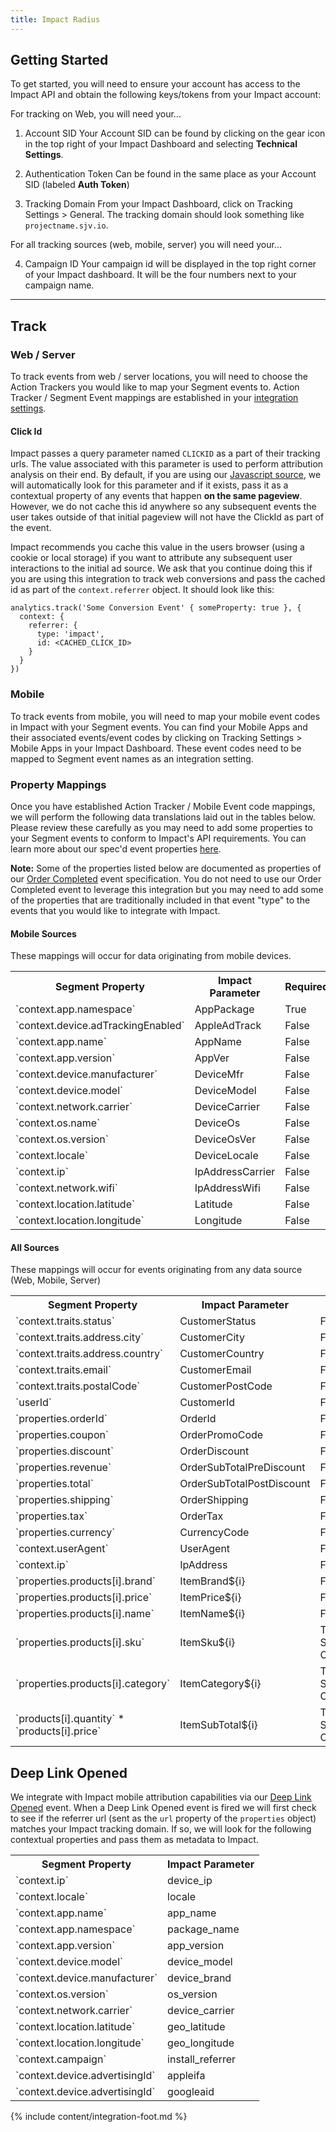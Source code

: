 ```yaml
---
title: Impact Radius
---
```


## Getting Started

To get started, you will need to ensure your account has access to the Impact API and obtain the following keys/tokens from your Impact account:

For tracking on Web, you will need your...

1. Account SID
Your Account SID can be found by clicking on the gear icon in the top right of your Impact Dashboard and selecting **Technical Settings**.

2. Authentication Token
Can be found in the same place as your Account SID (labeled **Auth Token**)

3. Tracking Domain
From your Impact Dashboard, click on Tracking Settings > General. The tracking domain should look something like `projectname.sjv.io`.

For all tracking sources (web, mobile, server) you will need your...

4. Campaign ID
Your campaign id will be displayed in the top right corner of your Impact dashboard. It will be the four numbers next to your campaign name.

- - -

## Track

### Web / Server

To track events from web / server locations, you will need to choose the Action Trackers you would like to map your Segment events to. Action Tracker / Segment Event mappings are established in your [integration settings](#settings/action-trackers).

#### Click Id

Impact passes a query parameter named `CLICKID` as a part of their tracking urls. The value associated with this parameter is used to perform attribution analysis on their end. By default, if you are using our [Javascript source](https://segment.com/docs/sources/website/analytics.js/), we will automatically look for this parameter and if it exists, pass it as a contextual property of any events that happen **on the same pageview**. However, we do not cache this id anywhere so any subsequent events the user takes outside of that initial pageview will not have the ClickId as part of the event.

Impact recommends you cache this value in the users browser (using a cookie or local storage) if you want to attribute any subsequent user interactions to the initial ad source. We ask that you continue doing this if you are using this integration to track web conversions and pass the cached id as part of the `context.referrer` object. It should look like this:

```
analytics.track('Some Conversion Event' { someProperty: true }, {
  context: {
    referrer: {
      type: 'impact',
      id: <CACHED_CLICK_ID>
    }
  }
})
```

### Mobile

To track events from mobile, you will need to map your mobile event codes in Impact with your Segment events. You can find your Mobile Apps and their associated events/event codes by clicking on Tracking Settings > Mobile Apps in your Impact Dashboard. These event codes need to be mapped to Segment event names as an integration setting.


### Property Mappings

Once you have established Action Tracker / Mobile Event code mappings, we will perform the following data translations laid out in the tables below. Please review these carefully as you may need to add some properties to your Segment events to conform to Impact's API requirements. You can learn more about our spec'd event properties [here](https://segment.com/docs/spec/common/).

**Note:** Some of the properties listed below are documented as properties of our [Order Completed](https://segment.com/docs/spec/ecommerce/v2/#order-completed) event specification. You do not need to use our Order Completed event to leverage this integration but you may need to add some of the properties that are traditionally included in that event "type" to the events that you would like to integrate with Impact.

#### Mobile Sources

These mappings will occur for data originating from mobile devices.

<table>
    <tr>
      <th>Segment Property</th>
      <th>Impact Parameter</th>
      <th>Required</th>
    </tr>
  <tr>
    <td>`context.app.namespace`</td>
    <td>AppPackage</td>
    <td>True</td>
  </tr>
  <tr>
    <td>`context.device.adTrackingEnabled`</td>
    <td>AppleAdTrack</td>
    <td>False</td>
  </tr>
  <tr>
    <td>`context.app.name`</td>
    <td>AppName</td>
    <td>False</td>
  </tr>
  <tr>
    <td>`context.app.version`</td>
    <td>AppVer</td>
    <td>False</td>
  </tr>
  <tr>
    <td>`context.device.manufacturer`</td>
    <td>DeviceMfr</td>
    <td>False</td>
  </tr>
  <tr>
    <td>`context.device.model`</td>
    <td>DeviceModel</td>
    <td>False</td>
  </tr>
  <tr>
    <td>`context.network.carrier`</td>
    <td>DeviceCarrier</td>
    <td>False</td>
  </tr>
  <tr>
    <td>`context.os.name`</td>
    <td>DeviceOs</td>
    <td>False</td>
  </tr>
  <tr>
    <td>`context.os.version`</td>
    <td>DeviceOsVer</td>
    <td>False</td>
  </tr>
  <tr>
    <td>`context.locale`</td>
    <td>DeviceLocale</td>
    <td>False</td>
  </tr>
  <tr>
    <td>`context.ip`</td>
    <td>IpAddressCarrier</td>
    <td>False</td>
  </tr>
  <tr>
    <td>`context.network.wifi`</td>
    <td>IpAddressWifi</td>
    <td>False</td>
  </tr>
  <tr>
    <td>`context.location.latitude`</td>
    <td>Latitude</td>
    <td>False</td>
  </tr>
  <tr>
    <td>`context.location.longitude`</td>
    <td>Longitude</td>
    <td>False</td>
  </tr>
</table>

#### All Sources

These mappings will occur for events originating from any data source (Web, Mobile, Server)

<table>
    <tr>
      <th>Segment Property</th>
      <th>Impact Parameter</th>
      <th>Required</th>
    </tr>
  <tr>
    <td>`context.traits.status`</td>
    <td>CustomerStatus</td>
    <td>False</td>
  </tr>
  <tr>
    <td>`context.traits.address.city`</td>
    <td>CustomerCity</td>
    <td>False</td>
  </tr>
  <tr>
    <td>`context.traits.address.country`</td>
    <td>CustomerCountry</td>
    <td>False</td>
  </tr>
  <tr>
    <td>`context.traits.email`</td>
    <td>CustomerEmail</td>
    <td>False</td>
  </tr>
  <tr>
    <td>`context.traits.postalCode`</td>
    <td>CustomerPostCode</td>
    <td>False</td>
  </tr>
  <tr>
    <td>`userId`</td>
    <td>CustomerId</td>
    <td>False</td>
  </tr>
  <tr>
    <td>`properties.orderId`</td>
    <td>OrderId</td>
    <td>False</td>
  </tr>
  <tr>
    <td>`properties.coupon`</td>
    <td>OrderPromoCode</td>
    <td>False</td>
  </tr>
  <tr>
    <td>`properties.discount`</td>
    <td>OrderDiscount</td>
    <td>False</td>
  </tr>
  <tr>
    <td>`properties.revenue`</td>
    <td>OrderSubTotalPreDiscount</td>
    <td>False</td>
  </tr>
  <tr>
    <td>`properties.total`</td>
    <td>OrderSubTotalPostDiscount</td>
    <td>False</td>
  </tr>
  <tr>
    <td>`properties.shipping`</td>
    <td>OrderShipping</td>
    <td>False</td>
  </tr>
  <tr>
    <td>`properties.tax`</td>
    <td>OrderTax</td>
    <td>False</td>
  </tr>
  <tr>
    <td>`properties.currency`</td>
    <td>CurrencyCode</td>
    <td>False</td>
  </tr>
  <tr>
    <td>`context.userAgent`</td>
    <td>UserAgent</td>
    <td>False</td>
  </tr>
  <tr>
    <td>`context.ip`</td>
    <td>IpAddress</td>
    <td>False</td>
  </tr>
  <tr>
    <td>`properties.products[i].brand`</td>
    <td>ItemBrand${i}</td>
    <td>False</td>
  </tr>
  <tr>
    <td>`properties.products[i].price`</td>
    <td>ItemPrice${i}</td>
    <td>False</td>
  </tr>
  <tr>
    <td>`properties.products[i].name`</td>
    <td>ItemName${i}</td>
    <td>False</td>
  </tr>
  <tr>
    <td>`properties.products[i].sku`</td>
    <td>ItemSku${i}</td>
    <td>True (For Sale Conversions)</td>
  </tr>
  <tr>
    <td>`properties.products[i].category`</td>
    <td>ItemCategory${i}</td>
    <td>True (For Sale Conversions)</td>
  </tr>
  <tr>
    <td>`products[i].quantity` * `products[i].price`</td>
    <td>ItemSubTotal${i}</td>
    <td>True (For Sale Conversions)</td>
  </tr>
</table>

## Deep Link Opened

We integrate with Impact mobile attribution capabilities via our [Deep Link Opened](https://segment.com/docs/spec/mobile/#deep-link-opened) event. When a Deep Link Opened event is fired we will first check to see if the referrer url (sent as the `url` property of the `properties` object) matches your Impact tracking domain. If so, we will look for the following contextual properties and pass them as metadata to Impact.

<table>
  <tr>
    <th>Segment Property</th>
    <th>Impact Parameter</th>
  </tr>
  <tr>
    <td>`context.ip`</td>
    <td>device_ip</td>
  </tr>
  <tr>
    <td>`context.locale`</td>
    <td>locale</td>
  </tr>
  <tr>
    <td>`context.app.name`</td>
    <td>app_name</td>
  </tr>
  <tr>
    <td>`context.app.namespace`</td>
    <td>package_name</td>
  </tr>
  <tr>
    <td>`context.app.version`</td>
    <td>app_version</td>
  </tr>
  <tr>
    <td>`context.device.model`</td>
    <td>device_model</td>
  </tr>
  <tr>
    <td>`context.device.manufacturer`</td>
    <td>device_brand</td>
  </tr>
  <tr>
    <td>`context.os.version`</td>
    <td>os_version</td>
  </tr>
  <tr>
    <td>`context.network.carrier`</td>
    <td>device_carrier</td>
  </tr>
  <tr>
    <td>`context.location.latitude`</td>
    <td>geo_latitude</td>
  </tr>
  <tr>
    <td>`context.location.longitude`</td>
    <td>geo_longitude</td>
  </tr>
  <tr>
    <td>`context.campaign`</td>
    <td>install_referrer</td>
  </tr>
  <tr>
    <td>`context.device.advertisingId`</td>
    <td>appleifa</td>
  </tr>
  <tr>
    <td>`context.device.advertisingId`</td>
    <td>googleaid</td>
  </tr>
</table>


{% include content/integration-foot.md %}
